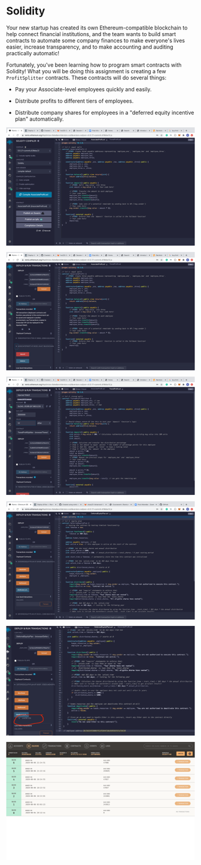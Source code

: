 # Solidity 

Your new startup has created its own Ethereum-compatible blockchain to help connect financial institutions, and the team wants to build smart contracts to automate some company finances to make everyone's lives easier, increase transparency, and to make accounting and auditing practically automatic!

Fortunately, you've been learning how to program smart contracts with Solidity! What you will be doing this assignment is creating a few `ProfitSplitter` contracts. These contracts will do several things:

* Pay your Associate-level employees quickly and easily.

* Distribute profits to different tiers of employees.

* Distribute company shares for employees in a "deferred equity incentive plan" automatically.

![Compiling contract](screenshots/compiled_AssociateProfit.png)

![Deploying contract](screenshots/deployed_AssociateProfit.png)

![Deploying Tiered Profit](screenshots/deploying_TieredProfit.png)

![Deferred Equity](screenshots/deployed_deferredEquity.png)

![Deferred Equity](screenshots/distributed.png)


![Ganache transactions](screenshots/ganache_transactions.png)
